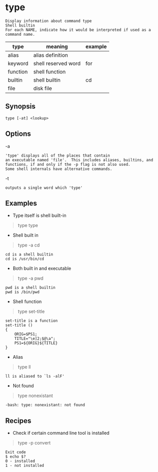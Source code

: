 # type

    Display information about command type
    Shell builtin
    For each NAME, indicate how it would be interpreted if used as a command name.

|type| meaning|example|
|---|---|---|
|alias|alias definition||
|keyword|shell reserved word|for|
|function|shell function||
|builtin|shell builtin|cd|
|file|disk file||

## Synopsis

`type [-at] <lookup>`

## Options

-a  

    'type' displays all of the places that contain
    an executable named 'file'.  This includes aliases, builtins, and functions, if and only if the -p flag is not also used.
    Some shell internals have alternative commands.

-t

    outputs a single word which 'type'

## Examples

* Type itself is shell built-in

> type type

* Shell built in

> type -a cd

    cd is a shell builtin
    cd is /usr/bin/cd  

* Both built in and executable

> type -a pwd

    pwd is a shell builtin  
    pwd is /bin/pwd  

* Shell function

> type set-title

    set-title is a function  
    set-title ()  
    {  
        ORIG=$PS1;  
        TITLE="\e]2;$@\a";  
        PS1=${ORIG}${TITLE}  
    }  

* Alias

> type ll

    ll is aliased to `ls -alF'

* Not found

> type nonexistant

    -bash: type: nonexistant: not found

## Recipes

* Check if certain command line tool is installed

> type -p convert

    Exit code
    $ echo $?
    0 - installed  
    1 - not installed
